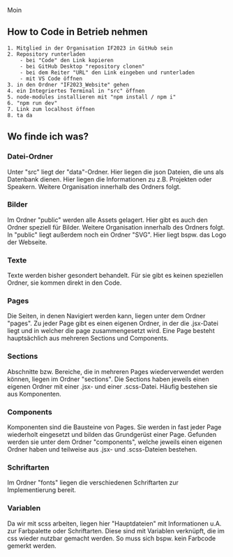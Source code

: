 Moin 

<h2>How to Code in Betrieb nehmen</h2>

    1. Mitglied in der Organisation IF2023 in GitHub sein
    2. Repository runterladen
        - bei "Code" den Link kopieren
        - bei GitHub Desktop "repository clonen"
        - bei dem Reiter "URL" den Link eingeben und runterladen
        - mit VS Code öffnen
    3. in den Ordner "IF2023_Website" gehen 
    4. ein Integriertes Terminal in "src" öffnen
    5. node-modules installieren mit "npm install / npm i"
    6. "npm run dev"
    7. Link zum localhost öffnen
    8. ta da


<h2>Wo finde ich was?</h2>

<h3>Datei-Ordner</h3>
    Unter "src" liegt der "data"-Ordner. Hier liegen die json Dateien, die uns als Datenbank dienen.
    Hier liegen die Informationen zu z.B. Projekten oder Speakern.
    Weitere Organisation innerhalb des Ordners folgt.

<h3>Bilder</h3>
    Im Ordner "public" werden alle Assets gelagert. Hier gibt es auch den Ordner speziell für Bilder.
    Weitere Organisation innerhalb des Ordners folgt.
    In "public" liegt außerdem noch ein Ordner "SVG". Hier liegt bspw. das Logo der Webseite.

<h3>Texte</h3>
    Texte werden bisher gesondert behandelt. 
    Für sie gibt es keinen speziellen Ordner, sie kommen direkt in den Code.

<h3>Pages</h3>    
    Die Seiten, in denen Navigiert werden kann, liegen unter dem Ordner "pages". 
    Zu jeder Page gibt es einen eigenen Ordner, in der die .jsx-Datei liegt und in welcher die page zusammengesetzt wird.
    Eine Page besteht hauptsächlich aus mehreren Sections und Components.

<h3>Sections</h3>
    Abschnitte bzw. Bereiche, die in mehreren Pages wiederverwendet werden können, liegen im Ordner "sections". 
    Die Sections haben jeweils einen eigenen Ordner mit einer .jsx- und einer .scss-Datei.
    Häufig bestehen sie aus Komponenten.

<h3>Components</h3>
    Komponenten sind die Bausteine von Pages. Sie werden in fast jeder Page wiederholt eingesetzt und bilden das Grundgerüst einer Page.
    Gefunden werden sie unter dem Ordner "components", welche jeweils einen eigenen Ordner haben und teilweise aus .jsx- und .scss-Dateien bestehen. 

<h3>Schriftarten</h3>
    Im Ordner "fonts" liegen die verschiedenen Schriftarten zur Implementierung bereit.

<h3>Variablen</h3>
    Da wir mit scss arbeiten, liegen hier "Hauptdateien" mit Informationen u.A. zur Farbpalette oder Schriftarten.
    Diese sind mit Variablen verknüpft, die im css wieder nutzbar gemacht werden. 
    So muss sich bspw. kein Farbcode gemerkt werden.